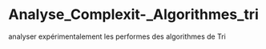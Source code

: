 # Analyse_Complexit-_Algorithmes_tri
analyser expérimentalement les performes des algorithmes de Tri
